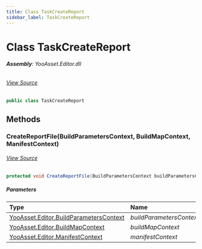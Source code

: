 ```yaml
---
title: Class TaskCreateReport
sidebar_label: TaskCreateReport
---
```

# Class TaskCreateReport


###### **Assembly**: YooAsset.Editor.dll
###### [View Source](https://github.com/tuyoogame/YooAsset-Samples.git/blob/main/Assets/YooAsset/Editor/AssetBundleBuilder/BuildPipeline/BaseTasks/TaskCreateReport.cs#L9)
```csharp title="Declaration"
public class TaskCreateReport
```
## Methods
### CreateReportFile(BuildParametersContext, BuildMapContext, ManifestContext)

###### [View Source](https://github.com/tuyoogame/YooAsset-Samples.git/blob/main/Assets/YooAsset/Editor/AssetBundleBuilder/BuildPipeline/BaseTasks/TaskCreateReport.cs#L11)
```csharp title="Declaration"
protected void CreateReportFile(BuildParametersContext buildParametersContext, BuildMapContext buildMapContext, ManifestContext manifestContext)
```

##### Parameters

| Type | Name |
|:--- |:--- |
| [YooAsset.Editor.BuildParametersContext](../YooAsset.Editor/BuildParametersContext.md) | *buildParametersContext* |
| [YooAsset.Editor.BuildMapContext](../YooAsset.Editor/BuildMapContext.md) | *buildMapContext* |
| [YooAsset.Editor.ManifestContext](../YooAsset.Editor/ManifestContext.md) | *manifestContext* |

